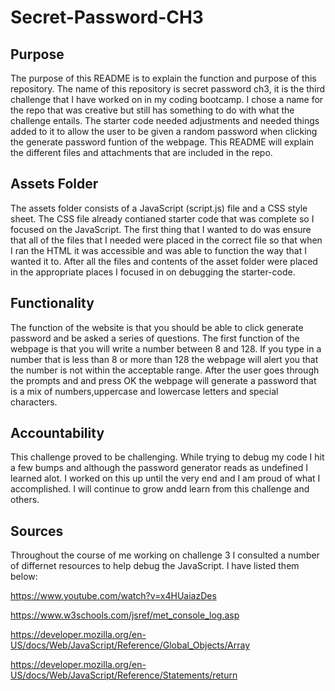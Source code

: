 # Secret-Password-CH3

## Purpose

The purpose of this README is to explain the function and purpose of this repository. The name of this repository is secret password ch3, it is the third challenge that I have worked on in my coding bootcamp. I chose a name for the repo that was creative but still has something to do with what the challenge entails. The starter code needed adjustments and needed things added to it to allow the user to be given a random password when clicking the generate password funtion of the webpage. This README will explain the different files and attachments that are included in the repo. 

## Assets Folder
The assets folder consists of a JavaScript (script.js) file and a CSS style sheet. The CSS file already contianed starter code that was complete so I focused on the JavaScript. The first thing that I wanted to do was ensure that all of the files that I needed were placed in the correct file so that when I ran the HTML it was accessible and was able to function the way that I wanted it to. After all the files and contents of the asset folder were placed in the appropriate places I focused in on debugging the starter-code. 

## Functionality
The function of the website is that you should be able to click generate password and be asked a series of questions. The first function of the webpage is that you will write a number between 8 and 128. If you type in a number that is less than 8 or more than  128 the webpage will alert you that the number is not within the acceptable range. After the user goes through the prompts and and press OK the webpage will generate a password that is a mix of numbers,uppercase and lowercase letters and special characters. 

## Accountability

This challenge proved to be challenging. While trying to debug my code I hit a few bumps and although the password generator reads as undefined I learned alot. I worked on this up until the very end and I am proud of what I accomplished. I will continue to grow andd learn from this challenge and others. 

## Sources

Throughout the course of me working on challenge 3 I consulted a number of differnet resources to help debug the JavaScript. I have listed them below:

https://www.youtube.com/watch?v=x4HUaiazDes

https://www.w3schools.com/jsref/met_console_log.asp

https://developer.mozilla.org/en-US/docs/Web/JavaScript/Reference/Global_Objects/Array

https://developer.mozilla.org/en-US/docs/Web/JavaScript/Reference/Statements/return

